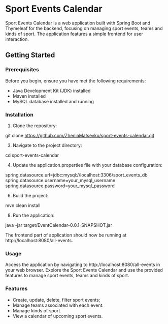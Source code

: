 # Sport Events Calendar

Sport Events Calendar is a web application built with Spring Boot and Thymeleaf for the backend, focusing on managing sport events, teams and kinds of sport. 
The application features a simple frontend for user interaction.

## Getting Started

### Prerequisites

Before you begin, ensure you have met the following requirements:

- Java Development Kit (JDK) installed
- Maven installed
- MySQL database installed and running

### Installation

1. Clone the repository:
   
git clone https://github.com/ZheniaMatsevko/sport-events-calendar.git

3. Navigate to the project directory:
   
cd sport-events-calendar

4. Update the application.properties file with your database configuration:
   
spring.datasource.url=jdbc:mysql://localhost:3306/sport_events_db
spring.datasource.username=your_mysql_username
spring.datasource.password=your_mysql_password

6. Build the project:
   
mvn clean install

8. Run the application:
   
java -jar target/EventCalendar-0.0.1-SNAPSHOT.jar

The frontend part of application should now be running at http://localhost:8080/all-events.

### Usage

Access the application by navigating to http://localhost:8080/all-events in your web browser.
Explore the Sport Events Calendar and use the provided features to manage sport events, teams and kinds of sport.

### Features

 - Create, update, delete, filter sport events;
 - Manage teams associated with each event.
 - Manage kinds of sport.
 - View a calendar of upcoming sport events.


